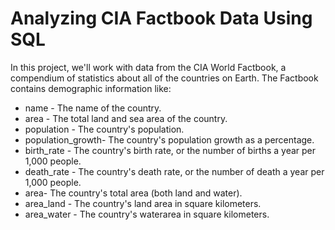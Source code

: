 <h1> Analyzing CIA Factbook Data Using SQL </h1>

In this project, we'll work with data from the CIA World Factbook, a compendium of statistics about all of the countries on Earth. The Factbook contains demographic information like:
<ul>
<li>name - The name of the country.
<li>area - The total land and sea area of the country.
<li>population - The country's population.
<li>population_growth- The country's population growth as a percentage.
<li>birth_rate - The country's birth rate, or the number of births a year per 1,000 people.
<li>death_rate - The country's death rate, or the number of death a year per 1,000 people.
<li>area- The country's total area (both land and water).
<li>area_land - The country's land area in square kilometers.
<li>area_water - The country's waterarea in square kilometers.
</ul>

